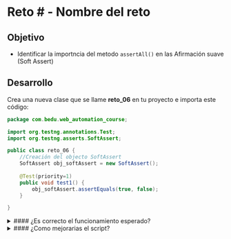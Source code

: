 # Reto # - Nombre del reto

## Objetivo

* Identificar la importncia del metodo `assertAll()` en las Afirmación suave (Soft Assert)

## Desarrollo

Crea una nueva clase que se llame __reto_06__ en tu proyecto e importa este código:

```Java
package com.bedu.web_automation_course;

import org.testng.annotations.Test;
import org.testng.asserts.SoftAssert;

public class reto_06 {
	//Creación del objecto SoftAssert
    SoftAssert obj_softAssert = new SoftAssert();
    
    @Test(priority=1)
    public void test1() {
        obj_softAssert.assertEquals(true, false);
    }

}
```

<details>
  <summary>#### ¿Es correcto el funcionamiento esperado? </summary>
  > No, las condiciones enviadas a la asercion fallan, pero en la ejecución no marca como fallido el caso de prueba.
</details>


<details>
  <summary>#### ¿Como mejorarias el script?</summary>
  > Agregando la llamada al metodo `assertAll()` --> obj_softAssert.assertAll(); 
</details>
